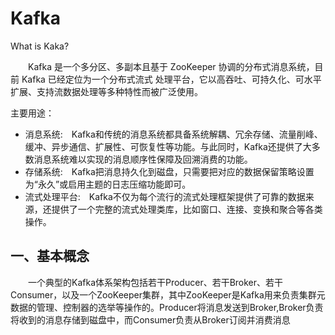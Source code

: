 # Kafka
What is Kaka?

&emsp;&emsp;Kafka 是一个多分区、多副本且基于 ZooKeeper 
协调的分布式消息系统，目前 Kafka 已经定位为一个分布式流式
处理平台，它以高吞吐、可持久化、可水平扩展、支持流数据处理等多种特性而被广泛使用。

主要用途：
* 消息系统:&emsp;Kafka和传统的消息系统都具备系统解耦、冗余存储、流量削峰、缓冲、异步通信、扩展性、可恢复性等功能。与此同时，Kafka还提供了大多数消息系统难以实现的消息顺序性保障及回溯消费的功能。
* 存储系统:&emsp;Kafka把消息持久化到磁盘，只需要把对应的数据保留策略设置为“永久”或启用主题的日志压缩功能即可。
* 流式处理平台:&emsp;Kafka不仅为每个流行的流式处理框架提供了可靠的数据来源，还提供了一个完整的流式处理类库，比如窗口、连接、变换和聚合等各类操作。

## 一、基本概念

&emsp;&emsp;一个典型的Kafka体系架构包括若干Producer、若干Broker、若干Consumer，以及一个ZooKeeper集群，其中ZooKeeper是Kafka用来负责集群元数据的管理、控制器的选举等操作的。Producer将消息发送到Broker,Broker负责将收到的消息存储到磁盘中，而Consumer负责从Broker订阅并消费消息

